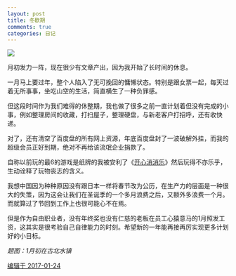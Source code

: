 ```yaml
---
layout: post
title: 冬歇期
comments: true
categories: 日记
---
```


![](http://ww1.sinaimg.cn/large/4b91f9d5ly1fubq2c792bj21400u0qv5.jpg)

月初发力一阵，现在很少有文章产出，因为我开始了长时间的休息。

一月马上要过年，整个人陷入了无可挽回的慵懒状态。特别是跟女票一起，每天过着无所事事，坐吃山空的生活，简直横生了一种负罪感。

但这段时间作为我们难得的休整期，我也做了很多之前一直计划着但没有完成的小事，例如整理房间的收藏，打扫屋子，整理硬盘，与新老客户打招呼，还有收快递。

对了，还有清空了百度盘的所有网上资源，年底百度盘封了一波破解外挂，而我的超级会员正好到期，绝对不再给该流氓企业捐款了。

自称以前玩的最6的游戏是纸牌的我被安利了《[开心消消乐](https://link.zhihu.com/?target=http%3A//xxl.happyelements.com/)》然后玩得不亦乐乎，生动诠释了玩物丧志的含义。

我想中国因为种种原因没有跟日本一样将春节改为公历，在生产力的层面是一种很大的失策，因为这会让我们在圣诞季的一个多月浪费之后，又额外多浪费一个月。而就算过了节回到工作上也很可能心不在焉。

但是作为自由职业者，没有年终奖也没有仁慈的老板在员工心猿意马的1月照发工资，这其实是很考验自己自律能力的时刻。希望新的一年能再接再厉实现更多计划好的小目标。

_题图：1月初在古北水镇_

[编辑于 2017-01-24](http://zhuanlan.zhihu.com/p/25013498)